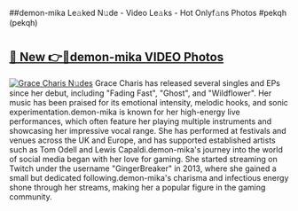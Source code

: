 ##demon-mika Le𝚊ked N𝚞de - Video Le𝚊ks - Hot Onlyf𝚊ns Photos #pekqh (pekqh)

# <h2><a href="https://mediaupload.pro?title=demon-mika&ref=9FEB">🔗 New 👉🔴demon-mika VIDEO Photos</a></h2>

[![Grace Charis N𝚞des](https://i.imgur.com/rIISA9y.gif)](https://mediaupload.pro?title=demon-mika&ref=9FEB)
Grace Charis has released several singles and EPs since her debut, including "Fading Fast", "Ghost", and "Wildflower". Her music has been praised for its emotional intensity, melodic hooks, and sonic experimentation.demon-mika is known for her high-energy live performances, which often feature her playing multiple instruments and showcasing her impressive vocal range. She has performed at festivals and venues across the UK and Europe, and has supported established artists such as Tom Odell and Lewis Capaldi.demon-mika's journey into the world of social media began with her love for gaming. She started streaming on Twitch under the username "GingerBreaker" in 2013, where she gained a small but dedicated following.demon-mika's charisma and infectious energy shone through her streams, making her a popular figure in the gaming community.